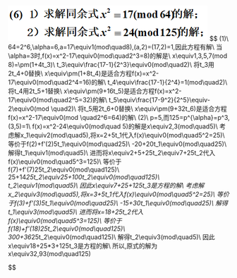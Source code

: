 





![image-20200528221832810](assets/image-20200528221832810.png)
$$
(1)\\
64=2^6,\alpha=6,a=17\equiv1(mod\quad8),(a,2)=(17,2)=1,因此方程有解\\
当\alpha=3时,f(x)=x^2-17\equiv0(mod\quad2^3=8)的解是\\
x\equiv1,3,5,7(mod 8)=\pm(1+4t_3)\\
t_3\equiv\frac{17-1}{2^3}\equiv0(mod\quad2)\\
将t_3用2t_4+0替换\\
x\equiv\pm(1+8t_4)是适合方程f(x)=x^2-17\equiv0(mod\quad2^4=16)的解\\
t_4\equiv\frac{17-1}{2^4}=1(mod\quad2)\\
将t_4用2t_5+1替换\\
x\equiv\pm(9+16t_5)是适合方程f(x)=x^2-17\equiv0(mod\quad2^5=32)的解\\
t_5\equiv\frac{17-9^2}{2^5}\equiv-2\equiv0(mod \quad2)\\
将t_5用2t_6+0替换\\
x\equiv\pm(9+32t_6)是适合方程f(x)=x^2-17\equiv0(mod \quad2^6=64)的解\\
(2)\\
p=5,而125=p^{\alpha}=p^3,(3,5)=1\\
f(x)=x^2-24\equiv0(mod\quad 5)的解是x\equiv2,3(mod\quad5)\\
考虑解x_1\equiv2(mod\quad5),将x=2+5t_1代入f(x)\equiv0(mod\quad5^2=25)\\
等价于f(2)+f'(2)5t_1\equiv0(mod\quad25)\\
-20+20t_1\equiv0(mod\quad25)\\
解得t_1\equiv1(mod\quad5)\\
进而将x\equiv2+5+25t_2\equiv7+25t_2代入f(x)\equiv0(mod\quad5^3=125)\\
等价于f(7)+f'(7)25t_2\equiv0(mod\quad125)\\
25+14*25t_2\equiv25+100t_2\equiv0(mod\quad125)\\
t_2\equiv1(mod\quad5)\\
因此x\equiv7+25+125t_3是方程的解\\
考虑解x_2\equiv3(mod\quad5),将x=3+5t_1代入f(x)\equiv0(mod\quad5^2=25)\\
等价于f(3)+f'(3)5t_1\equiv0(mod\quad25)\\
-15+30t_1\equiv0(mod\quad25)\\
解得t_1\equiv3(mod\quad5)\\
进而将x=18+25t_2代入f(x)\equiv0(mod\quad5^3=125)\\
等价于f(18)+f'(18)25t_2\equiv0(mod\quad125)\\
300+36*25t_2\equiv0(mod\quad125)\\
解得t_2\equiv3(mod\quad5)\\
因此x\equiv18+25*3+125t_3是方程的解\\
所以,原式的解为x\equiv32,93(mod\quad125)

$$




